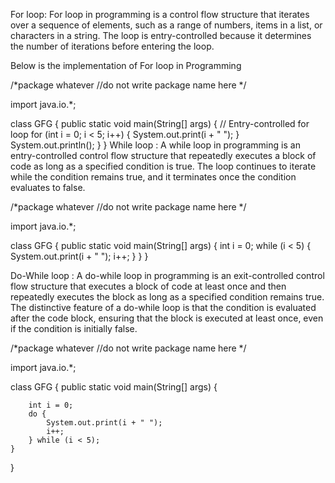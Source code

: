 For loop:
For loop in programming is a control flow structure that iterates over a sequence of elements, such as a range of numbers, items in a list, or characters in a string. The loop is entry-controlled because it determines the number of iterations before entering the loop.

Below is the implementation of For loop in Programming

/*package whatever //do not write package name here */

import java.io.*;

class GFG {
    public static void main(String[] args)
    {
        // Entry-controlled for loop
        for (int i = 0; i < 5; i++) {
            System.out.print(i + " ");
        }
        System.out.println();
    }
}
While loop :
A while loop in programming is an entry-controlled control flow structure that repeatedly executes a block of code as long as a specified condition is true. The loop continues to iterate while the condition remains true, and it terminates once the condition evaluates to false.

/*package whatever //do not write package name here */

import java.io.*;

class GFG {
    public static void main(String[] args)
    {
        int i = 0;
        while (i < 5) {
            System.out.print(i + " ");
            i++;
        }
    }
}


Do-While loop :
A do-while loop in programming is an exit-controlled control flow structure that executes a block of code at least once and then repeatedly executes the block as long as a specified condition remains true. The distinctive feature of a do-while loop is that the condition is evaluated after the code block, ensuring that the block is executed at least once, even if the condition is initially false.

/*package whatever //do not write package name here */

import java.io.*;

class GFG {
    public static void main(String[] args)
    {

        int i = 0;
        do {
            System.out.print(i + " ");
            i++;
        } while (i < 5);
    }
}